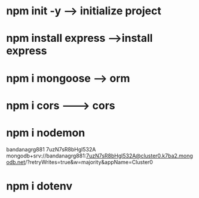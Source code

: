 # npm init -y --> initialize project
# npm install express -->install express
# npm i mongoose --> orm
# npm i cors ---> cors
# npm i nodemon
bandanagrg881
7uzN7sR8bHgl532A
mongodb+srv://bandanagrg881:7uzN7sR8bHgl532A@cluster0.k7ba2.mongodb.net/?retryWrites=true&w=majority&appName=Cluster0

# npm i dotenv
